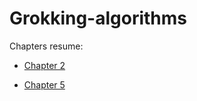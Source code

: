 # Grokking-algorithms


Chapters resume:

- [Chapter 2](https://github.com/octavioportugal/Grokking-algorithms/blob/main/src/main/kotlin/Chapters/2/Arrays%26Lists.md)

- [Chapter 5](https://github.com/octavioportugal/Grokking-algorithms/blob/main/src/main/kotlin/Chapters/5/HashTable.md)
